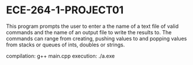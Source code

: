 # ECE-264-1-PROJECT01

This program prompts the user to enter a the name of a text file of valid commands and the name of an output file to write the results to. The commands can range from creating, pushing values to and popping values from stacks or queues of ints, doubles or strings.

compilation: g++ main.cpp
execution: ./a.exe
